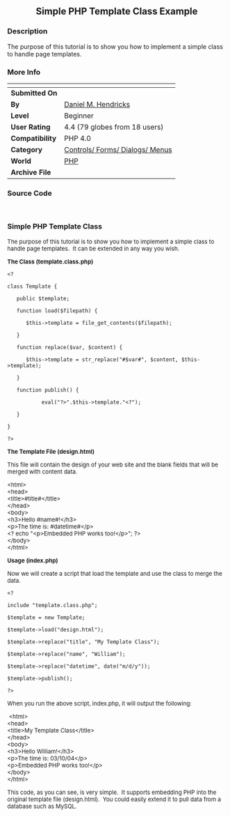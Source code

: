 ﻿<div align="center">

## Simple PHP Template Class Example


</div>

### Description

The purpose of this tutorial is to show you how to implement a simple class to handle page templates.
 
### More Info
 


<span>             |<span>
---                |---
**Submitted On**   |
**By**             |[Daniel M\. Hendricks](https://github.com/Planet-Source-Code/PSCIndex/blob/master/ByAuthor/daniel-m-hendricks.md)
**Level**          |Beginner
**User Rating**    |4.4 (79 globes from 18 users)
**Compatibility**  |PHP 4\.0
**Category**       |[Controls/ Forms/ Dialogs/ Menus](https://github.com/Planet-Source-Code/PSCIndex/blob/master/ByCategory/controls-forms-dialogs-menus__8-3.md)
**World**          |[PHP](https://github.com/Planet-Source-Code/PSCIndex/blob/master/ByWorld/php.md)
**Archive File**   |[](https://github.com/Planet-Source-Code/daniel-m-hendricks-simple-php-template-class-example__8-1433/archive/master.zip)





### Source Code


<br /><h3>Simple PHP Template Class</h3>
<p><font size="2">The purpose of this tutorial is to show you how to implement a
simple class to handle page templates.&nbsp; It can be extended in any way you
wish.</font></p>
<p><b><font size="2">The Class (template.class.php)</font></b></p>
<p><code>&lt;?<br>
class Template {<br>
&nbsp;&nbsp; public $template;<br>
&nbsp;&nbsp; function load($filepath) {<br>
&nbsp;&nbsp;&nbsp;&nbsp;&nbsp; $this-&gt;template = file_get_contents($filepath);<br>
&nbsp;&nbsp; }<br>
&nbsp;&nbsp; function replace($var, $content) {<br>
&nbsp;&nbsp;&nbsp;&nbsp;&nbsp; $this->template = str_replace("#$var#", $content, $this->template);<br>
&nbsp;&nbsp; }<br>
&nbsp;&nbsp; function publish() {<br>
&nbsp;&nbsp;&nbsp;&nbsp;&nbsp;		eval(&quot;?&gt;&quot;.$this-&gt;template.&quot;&lt;?&quot;);<br>
&nbsp;&nbsp; }<br>
}<br>
?&gt;</code></p>
<p><b><font size="2">The Template File (design.html)</font></b></p>
<p><font size="2">This file will contain the design of your web site and the
blank fields that will be merged with content data.</font></p>
<p><font size="2">&lt;html&gt;<br>
&lt;head&gt;<br>
&lt;title&gt;#title#&lt;/title&gt;<br>
&lt;/head&gt;<br>
&lt;body&gt;<br>
&lt;h3&gt;Hello #name#!&lt;/h3&gt;<br>
&lt;p&gt;The time is: #datetime#&lt;/p&gt;<br>
&lt;? echo &quot;&lt;p&gt;Embedded PHP works too!&lt;/p&gt;&quot;; ?&gt;<br>
&lt;/body&gt;<br>
&lt;/html&gt;</font></p>
<p><b><font size="2">Usage (index.php)</font></b></p>
<p><font size="2">Now we will create a script that load the template and use the
class to merge the data.</font></p>
<p><code>&lt;?<br>
include &quot;template.class.php&quot;;</code></p>
<p><code>$template = new Template;<br>
$template-&gt;load(&quot;design.html&quot;);<br>
$template-&gt;replace(&quot;title&quot;, &quot;My Template Class&quot;);<br>
$template-&gt;replace(&quot;name&quot;, &quot;William&quot;);<br>
$template-&gt;replace(&quot;datetime&quot;, <span class="default">date</span><span class="keyword">(</span><span class="string">&quot;m/d/y&quot;</span><span class="keyword">)</span>);<br>
$template->publish();<br>
?></code></p>
<p><font size="2">When you run the above script, index.php, it will output the
following:</font></p>
<p><font size="2">&nbsp;&lt;html&gt;<br>
&lt;head&gt;<br>
&lt;title&gt;My Template Class&lt;/title&gt;<br>
&lt;/head&gt;<br>
&lt;body&gt;<br>
&lt;h3&gt;Hello William!&lt;/h3&gt;<br>
&lt;p&gt;The time is: 03/10/04&lt;/p&gt;<br>
&lt;p&gt;Embedded PHP works too!&lt;/p&gt;<br>
&lt;/body&gt;<br>
&lt;/html&gt;</font></p>
<p><font size="2">This code, as you can see, is very simple.&nbsp; It supports
embedding PHP into the original template file (design.html).&nbsp; You could
easily extend it to pull data from a database such as MySQL.</font></p>

